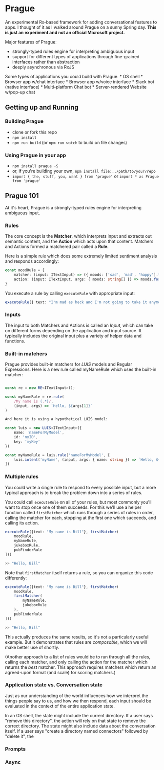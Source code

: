 # Prague

An experimental Rx-based framework for adding conversational features to apps. I thought of it as I walked around Prague on a sunny Spring day. **This is just an experiment and not an official Microsoft project.**

Major features of Prague:
* strongly-typed rules engine for interpreting ambiguous input
* support for different types of applications through fine-grained interfaces rather than abstraction
* deeply asynchronous via RxJS

Some types of applications you could build with Prague:
    * OS shell
    * Browser app w/chat interface
    * Browser app w/voice interface
    * Slack bot (native interface)
    * Multi-platform Chat bot
    * Server-rendered Website w/pop-up chat

## Getting up and Running

### Building Prague

* clone or fork this repo
* `npm install`
* `npm run build` (or `npm run watch` to build on file changes)

### Using Prague in your app

* `npm install prague -S`
* or, if you're building your own, `npm install file:../path/to/your/repo`
* `import { the, stuff, you, want } from 'prague'` or `import * as Prague from 'prague'`

## Prague 101

At it's heart, Prague is a strongly-typed rules engine for interpreting ambiguous input.

### Rules

The core concept is the **Matcher**, which interprets input and extracts out semantic content, and the **Action** which acts upon that content. Matchers and Actions formed a matchered pair called a **Rule**.

Here is a simple rule which does some extremely limited sentiment analysis and responds accordingly:

```typescript
const moodRule = {
    matcher: (input: ITextInput) => ({ moods: ['sad', 'mad', 'happy'].filter(mood => input.text.indexOf(mood) != -1) }),
    action: (input: ITextInput, args: { moods: string[] }) => moods.forEach(mood => console.log(`I hear you are feeling ${mood}`))
}
```

You execute a rule by calling `executeRule` with appropriate input:

```typescript
executeRule({ text: "I'm mad as heck and I'm not going to take it anymore" }, moodRule);
```

### Inputs

The input to both Matchers and Actions is called an *Input*, which can take on different forms depending on the application and input source. It typically includes the original input plus a variety of helper data and functions.

### Built-in matchers

Prague provides built-in matchers for *LUIS* models and Regular Expressions. Here is a new rule called myNameRule which uses the built-in matcher:

```typescript

const re = new RE<ITextInput>();

const myNameRule = re.rule(
    /My name is (.*)/,
    (input, args) => `Hello, ${args[1]}`
)

And here it is using a hypothetical LUIS model:

const luis = new LUIS<ITextInput>({
    name: 'nameForMyModel',
    id: 'myID',
    key: 'myKey'
})

const myNameRule = luis.rule('nameForMyModel', [
    luis.intent('myName', (input, args: { name: string }) => `Hello, ${args.name}`)
])

```

### Multiple rules

You could write a single rule to respond to every possible input, but a more typical approach is to break the problem down into a series of rules.

You could call `executeRule` on all of your rules, but most commonly you'll want to stop once one of them succeeds. For this we'll use a helper function called `firstMatcher` which runs through a series of rules in order, calling the matcher for each, stopping at the first one which succeeds, and calling its action.

```typescript
executeRule({text: "My name is Bill"}, firstMatcher(
    moodRule,
    myNameRule,
    jukeboxRule,
    pubFinderRule
]))

>> "Hello, Bill"
```

Note that `firstMatcher` itself returns a rule, so you can organize this code differently:

```typescript
executeRule({text: "My name is Bill"}, firstMatcher(
    moodRule,
    firstMatcher(
        myNameRule,
        jukeboxRule
    ),
    pubFinderRule
]))

>> "Hello, Bill"
```

This actually produces the same results, so it's not a particularly useful example. But it demonstrates that rules are *composable*, which we will make better use of shortly.

(Another approach to a list of rules would be to run through all the rules, calling each matcher, and only calling the action for the matcher which returns the *best* matcher. This approach requires matchers which return an agreed-upon format (and scale) for scoring matchers.)

### Application state vs. Conversation state

Just as our understanding of the world influences how we interpret the things people say to us, and how we then respond, each input should be evaluated in the context of the entire application state.


In an OS shell, the state might include the current directory. If a user says "remove this directory", the action will rely on that state to remove the correct directory. The state might also include data about the conversation itself. If a user says "create a directory named connectors" followed by "delete it", the 

### Prompts

### Async

